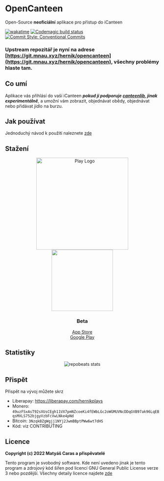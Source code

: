 # OpenCanteen
Open-Source **neoficiální** aplikace pro přístup do iCanteen

[![wakatime](https://wakatime.com/badge/user/17178fab-a33c-430f-a764-7b3f26c7b966/project/e3ff9994-0026-4041-a529-1cb2041bdf4b.svg)](https://wakatime.com/badge/user/17178fab-a33c-430f-a764-7b3f26c7b966/project/e3ff9994-0026-4041-a529-1cb2041bdf4b)
 [![Codemagic build status](https://api.codemagic.io/apps/62863e4c96304ce0518a1694/62863e4c96304ce0518a1693/status_badge.svg)](https://codemagic.io/apps/62863e4c96304ce0518a1694/62863e4c96304ce0518a1693/latest_build) [![Commit Style: Conventional Commits](https://img.shields.io/badge/commit%20style-conventional%20commits-pink)](https://www.conventionalcommits.org/en/v1.0.0/)

### Upstream repozitář je nyní na adrese [https://git.mnau.xyz/hernik/opencanteen](https://git.mnau.xyz/hernik/opencanteen), všechny problémy hlaste tam.

## Co umí
Aplikace vás přihlásí do vaší iCanteen ***pokud ji podporuje [canteenlib](https://github.com/hernikplays/canteenlib/blob/main/COMPATIBILITY.md), jinak experimentálně***, a umožní vám zobrazit, objednávat obědy, objednávat nebo přidávat jídlo na burzu.

## Jak používat
Jednoduchý návod k použití naleznete [zde](https://github.com/hernikplays/opencanteen/wiki/Pou%C5%BE%C3%ADv%C3%A1n%C3%AD-aplikace)

## Stažení
<div align="center">
<a href="https://play.google.com/store/apps/details?id=cz.hernikplays.opencanteen" target="_blank"><img src="https://play.google.com/intl/en_us/badges/static/images/badges/en_badge_web_generic.png" alt="Play Logo" width="300px"></a><br>
  <a href="https://apps.apple.com/us/app/opencanteen/id1621124445"><img src="https://developer.apple.com/assets/elements/badges/download-on-the-app-store.svg" width="200px"></a>
  
### Beta
<a href="https://testflight.apple.com/join/HOQhP3rW" target="_blank">App Store</a><br>
  <a href="https://play.google.com/apps/testing/cz.hernikplays.opencanteen" target="_blank">Google Play</a>
</div>

## Statistiky
<div align="center">
<img src="https://repobeats.axiom.co/api/embed/ce91f6018ce5523dc8d655df771f4f504c2c6664.svg" alt="repobeats stats">
</div>

## Přispět
Přispět na vývoj můžete skrz
- Liberapay: https://liberapay.com/hernikplays
- Monero: `49uzFSxAsT92sXUsCEgh11VX7pmNZcoeKi4fEWbLGc2oWGMUVNcDDqGVB97ak96LqEBqsMXLS752bjgyVzbFcVwLNke4pNd`
- Bitcoin: `3NzqkBZgWgjj1NYj2JwmBBptPWw6wt7dHS`
- Kód: viz CONTRIBUTING

## Licence
**Copyright (c) 2022 Matyáš Caras a přispěvatelé**

Tento program je svobodný software. Kde není uvedeno jinak je tento program a zdrojový kód šířen pod licencí GNU General Public License verze 3 nebo pozdější. Všechny detaily licence najdete [zde](https://github.com/hernikplays/opencanteen/blob/main/LICENSE)
